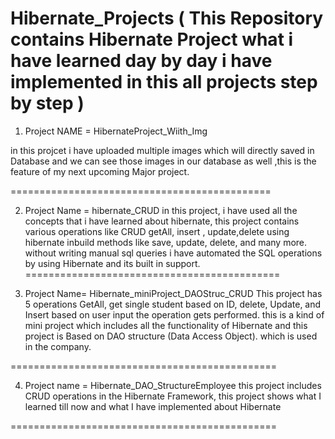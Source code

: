 # Hibernate_Projects ( This Repository contains Hibernate Project what i have learned day by day i have implemented in this all projects step by step ) 

1) Project NAME = HibernateProject_Wiith_Img

in this projcet i have uploaded multiple images which will directly saved in Database and we can see those images in our database as well ,this is the feature of my next upcoming Major project.

=============================================

 2) Project Name = hibernate_CRUD
 in this project, i have used all the concepts that i have learned about hibernate, this project contains various operations like CRUD getAll, insert , update,delete using hibernate inbuild methods like save, update, delete, and many 
 more. without writing  manual sql queries i have automated the SQL operations by using Hibernate and its built in support.
============================================

3)  Project Name= Hibernate_miniProject_DAOStruc_CRUD
   This project has 5 operations GetAll, get single student based on ID, delete, Update, and Insert based on user input the operation gets performed. this is a kind of mini project which includes all the functionality of Hibernate and this project is Based on DAO structure (Data Access Object). which is used in the company.
   
==============================================

4) Project name =  Hibernate_DAO_StructureEmployee
  this project includes CRUD operations in the Hibernate Framework, this project shows what I learned till now and what I have implemented about Hibernate

==============================================
